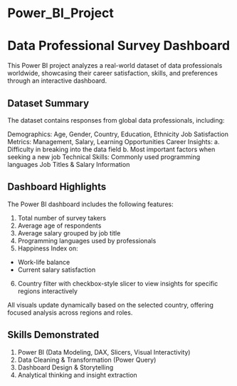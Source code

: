 # Power_BI_Project

# Data Professional Survey Dashboard

This Power BI project analyzes a real-world dataset of data professionals worldwide, showcasing their career satisfaction, skills, and preferences through an interactive dashboard.

## Dataset Summary

The dataset contains responses from global data professionals, including:

Demographics: Age, Gender, Country, Education, Ethnicity
Job Satisfaction Metrics: Management, Salary, Learning Opportunities
Career Insights:
a. Difficulty in breaking into the data field
b. Most important factors when seeking a new job
Technical Skills: Commonly used programming languages
Job Titles & Salary Information


## Dashboard Highlights

The Power BI dashboard includes the following features:

1. Total number of survey takers
2. Average age of respondents
3. Average salary grouped by job title
4. Programming languages used by professionals
5. Happiness Index on:
* Work-life balance
* Current salary satisfaction
6. Country filter with checkbox-style slicer to view insights for specific regions interactively

All visuals update dynamically based on the selected country, offering focused analysis across regions and roles.


## Skills Demonstrated

1. Power BI (Data Modeling, DAX, Slicers, Visual Interactivity)
2. Data Cleaning & Transformation (Power Query)
3. Dashboard Design & Storytelling
4. Analytical thinking and insight extraction
